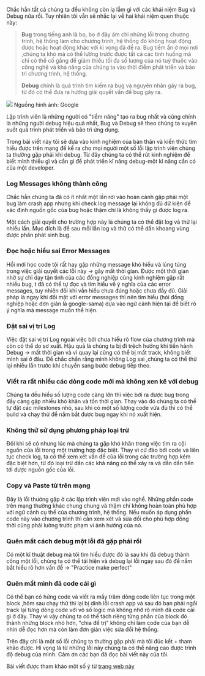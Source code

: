Chắc hẳn tất cả chúng ta đều không còn lạ lẫm gì với các khái niệm Bug và Debug nữa rồi. Tuy nhiên tôi vẫn sẽ nhắc lại về hai khái niệm quen thuộc này:

> **Bug** trong tiếng anh là bọ, bọ ở đây ám chỉ những lỗi trong chương trình, hệ thống làm cho chương trình, hệ thống đó không hoạt động được hoặc hoạt động khác với kì vọng đã đề ra. Bug tiềm ẩn ở mọi nơi ,chúng ta khó mà có thể lường trước được tất cả các tình huống mà chỉ có thể cố gắng để giảm thiểu tối đa số lượng của nó tuỳ thuộc vào công nghệ và khả năng của chúng ta vào thời điểm phát triển và bảo trì chương trình, hệ thống.
> 
> **Debug** chính là quá trình tìm kiếm ra bug và nguyên nhân gây ra bug, từ đó có thể đưa ra hướng giải quyết vấn đề bug gây ra.
>
![](https://images.viblo.asia/ee8c718e-1cb7-41d5-b9f3-e7578d9a70bf.jpg)
Nguồng hình ảnh: Google


   Lập trình viên là những người có "tiềm năng" tạo ra bug nhất và cũng chính là những người debug hiệu quả nhất, Bug và Debug sẽ theo chúng ta xuyên suốt quá trình phát triển và bảo trì ứng dụng.

Trong bài viết này tôi sẽ dựa vào kinh nghiệm của bản thân và kiến thức tìm hiểu được trên mạng để kể ra cho mọi người một số lỗi lập trình viên chúng ta thường gặp phải khi debug. Từ đây chúng ta có thể rút kinh nghiệm để biết mình thiếu gì và cần gì để phát triển kĩ năng debug-một kĩ năng cần có của một developer.

### Log Messages không thành công

  Chắc hẳn chúng ta đã có ít nhất một lần rơi vào hoàn cảnh gặp phải một bug làm crash app nhưng khi check log message lại không đủ dữ kiện để xác định nguồn gốc của bug hoặc thậm chí là không thấy gì được log ra. 

Một cách giải quyết cho trường hợp này là chúng ta có thể đặt log và thử lại nhiều lần. Mục đích là để sau mỗi lần log và thử có thể dần khoang vùng được phần phát sinh bug.

### Đọc hoặc hiểu sai Error Messages

  Hồi mới học code tôi rất hay gặp những message khó hiểu và lúng túng trong việc giải quyết các lỗi này -> gây mất thời gian. Được một thời gian nhờ sự chỉ dạy tận tình của các đồng nghiệp cùng kinh nghiệm gặp rất nhiều bug, t đã có thể tự đọc và tìm hiểu về ý nghĩa của các error messages, tuy nhiên đôi khi vẫn hiểu chưa đúng hoặc chưa đầy đủ. Giải pháp là ngay khi đối mặt với error messages thì nên tìm hiểu (hỏi đồng nghiệp hoặc đơn giản là google-sama) dựa vào ngữ cảnh hiện tại để biết rõ ý nghĩa mà message muốn thể hiện.

### Đặt sai vị trí Log

  Việc đặt sai vị trí Log ngoài việc bởi chưa hiểu rõ flow của chương trình mà còn có thể do sơ xuất. Hậu quả là chúng ta bị đi trệch hướng khi tiến hành Debug -> mất thời gian và vì quay lại cũng có thể bị mất track, không biết mình sai ở đâu. Để chắc chắn rằng mình không Log sai ,chúng ta có thể thử lại nhiều lần trước khi chuyển sang bước debug tiếp theo.

### Viết ra rất nhiều các dòng code mới mà không xen kẽ với debug

  Chúng ta đều hiểu số lượng code càng lớn thì việc bới ra được bug trong đấy càng gặp nhiều khó khăn và tốn thời gian. Thay vào đó chúng ta có thể tự đặt các milestones nhỏ, sau khi có một số lượng code vừa đủ thì có thể build và chạy thử để nắm bắt được bug ngay khi nó xuất hiện.

### Không thử sử dụng phương pháp loại trừ

  Đôi khi sẽ có nhưng lúc mà chúng ta gặp khó khăn trong việc tìm ra cội nguồn của lỗi trong một trường hợp đặc biệt. Thay vì cứ đào bới code và liên tục check log, ta có thể xem xét vấn đề của lỗi trong các trường hợp kém đặc biệt hơn, từ đó loại trừ dần các khả năng có thể xảy ra và dần dần tiến tới được nguồn gốc của lỗi.

### Copy và Paste từ trên mạng 

  Đây là lỗi thường gặp ở các lập trình viên mới vào nghề. Những phần code trên mạng thường khác chung chung và thậm chí không hoàn toàn phù hợp với ngữ cảnh cụ thể của chương trình, hệ thống. Nếu muốn áp dụng phần code này vào chương trình thì cần xem xét và sửa đổi cho phù hợp đồng thời cũng phải lường trước phạm vi ảnh hưởng của nó.

### Quên mất cách debug một lỗi đã gặp phải rồi

  Có một kĩ thuật debug mà tôi tìm hiểu được đó là sau khi đã debug thành công một lỗi, chúng ta có thể tái hiện và debug lại lỗi ngay sau đó để nắm bắt hiểu rõ hơn vấn đề -> "Practice make perfect"

### Quên mất mình đã code cái gì

  Có thể bạn có hứng code và viết ra mấy trăm dòng code liên tục trong một block ,hôm sau chạy thử thì lại bị dính lỗi crash app và sau đó bạn phải ngồi track lại từng dòng code với vô số logic mà không nhớ rõ mình đã code cái gì ở đây. Thay vì vậy chúng ta có thể tách riêng từng phần của block đó thành những block nhỏ hơn, "chia để trị" không chỉ làm code của bạn dễ nhìn dễ đọc hơn mà còn làm đơn giản việc sửa đổi hệ thống.


Trên đây chỉ là một số lỗi chúng ta thường gặp phải mà tôi đúc kết + tham khảo được. Hi vọng là từ những lỗi này chúng ta có thể nâng cao được trình độ debug của mình. Cảm ơn các bạn đã đọc bài viết này của tôi.

Bài viết được tham khảo một số ý từ [trang web này](https://medium.freecodecamp.org/how-to-improve-your-debugging-skills-abb5b363bdb8)